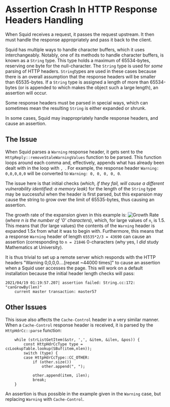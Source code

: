 # Assertion Crash In HTTP Response Headers Handling
When Squid receives a request, it passes the request upstream. It then must handle the response appropriately and pass it back to the client.

Squid has multiple ways to handle character buffers, which it uses interchangeably. Notably, one of its methods to handle character buffers, is known as a `String` type. This type holds a maximum of 65534-bytes, reserving one byte for the null-character. The `String` type is used for *some* parsing of HTTP headers. `String`types are used in these cases because there is an overall assumption that the response headers will be smaller than 65535-bytes. If a `String` type is assigned a length of more than 65534-bytes (or is appended to which makes the object such a large length), an assertion will occur.

Some response headers must be parsed in special ways, which can sometimes mean the resulting `String` is either expanded or shrunk.

In some cases, Squid may inappropriately handle response headers, and cause an assertion.

## The Issue
When Squid parses a `Warning` response header, it gets sent to the `HttpReply::removeStaleWarningValues` function to be parsed. This function loops around each comma and, effectively, appends what has already been dealt with in the loop with `, `.
For example, the response header `Warning: 0,0,0,0,0` will be converted to `Warning: 0, 0, 0, 0, 0`.

The issue here is that initial checks (*which, if they fail, will cause a different vulnerability identified: a memory leak*) for the length of the `String` type may be successful when the header is first parsed,  but this expansion may cause the string to grow over the limit of 65535-bytes, thus causing an assertion.

The growth rate of the expansion given in this example is: ![Growth Rate](https://render.githubusercontent.com/render/math?math=%5Cfrac%7B%28-2%20%2b%203%20n%29%7D%7B%28-1%20%2b%202%20n%29%7D) (*where n is the number of '0' characters*), which, for large values of `n`, is 1.5. This means that (for large values) the contents of the `Warning` header is expanded 1.5x from what it was to begin with. Furthermore, this means that a response `Warning` header of length `65535*2/3 = 43690` can cause an assertion (corresponding to `n = 21846` 0-characters (why yes, I *did* study Mathematics at University).

It is thus trivial to set up a remote server which responds with the HTTP headers "Warning 0,0,0,0....[repeat ~44000 times]" to cause an assertion when a Squid user accesses the page. This will work on a default installation because the initial header length checks will pass:
```
2021/04/19 01:19:57.207| assertion failed: String.cc:172: "canGrowBy(len)"
    current master transaction: master57
```

## Other Issues
This issue also affects the `Cache-Control` header in a very similar manner. When a `Cache-Control` response header is received, it is parsed by the `HttpHdrCc::parse` function:
```
    while (strListGetItem(&str, ',', &item, &ilen, &pos)) {
        const HttpHdrCcType type = ccLookupTable.lookup(SBuf(item,nlen));
        switch (type) {
        case HttpHdrCcType::CC_OTHER:
            if (other.size())
                other.append(", ");

            other.append(item, ilen);
            break;  
    }
```
An assertion is thus possible in the example given in the `Warning` case, but replacing `Warning` with `Cache-Control`.
